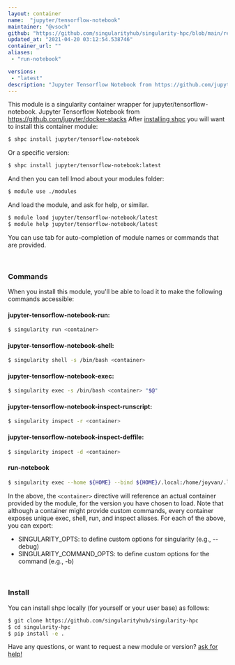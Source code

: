 ```yaml
---
layout: container
name:  "jupyter/tensorflow-notebook"
maintainer: "@vsoch"
github: "https://github.com/singularityhub/singularity-hpc/blob/main/registry/jupyter/tensorflow-notebook/container.yaml"
updated_at: "2021-04-20 03:12:54.538746"
container_url: ""
aliases:
 - "run-notebook"

versions:
 - "latest"
description: "Jupyter Tensorflow Notebook from https://github.com/jupyter/docker-stacks"
---
```


This module is a singularity container wrapper for jupyter/tensorflow-notebook.
Jupyter Tensorflow Notebook from https://github.com/jupyter/docker-stacks
After [installing shpc](#install) you will want to install this container module:

```bash
$ shpc install jupyter/tensorflow-notebook
```

Or a specific version:

```bash
$ shpc install jupyter/tensorflow-notebook:latest
```

And then you can tell lmod about your modules folder:

```bash
$ module use ./modules
```

And load the module, and ask for help, or similar.

```bash
$ module load jupyter/tensorflow-notebook/latest
$ module help jupyter/tensorflow-notebook/latest
```

You can use tab for auto-completion of module names or commands that are provided.

<br>

### Commands

When you install this module, you'll be able to load it to make the following commands accessible:

#### jupyter-tensorflow-notebook-run:

```bash
$ singularity run <container>
```

#### jupyter-tensorflow-notebook-shell:

```bash
$ singularity shell -s /bin/bash <container>
```

#### jupyter-tensorflow-notebook-exec:

```bash
$ singularity exec -s /bin/bash <container> "$@"
```

#### jupyter-tensorflow-notebook-inspect-runscript:

```bash
$ singularity inspect -r <container>
```

#### jupyter-tensorflow-notebook-inspect-deffile:

```bash
$ singularity inspect -d <container>
```


#### run-notebook
       
```bash
$ singularity exec --home ${HOME} --bind ${HOME}/.local:/home/joyvan/.local <container> jupyter notebook --no-browser --port=$(shuf -i 2000-65000 -n 1) --ip 0.0.0.0
```



In the above, the `<container>` directive will reference an actual container provided
by the module, for the version you have chosen to load. Note that although a container
might provide custom commands, every container exposes unique exec, shell, run, and
inspect aliases. For each of the above, you can export:

 - SINGULARITY_OPTS: to define custom options for singularity (e.g., --debug)
 - SINGULARITY_COMMAND_OPTS: to define custom options for the command (e.g., -b)

<br>
  
### Install

You can install shpc locally (for yourself or your user base) as follows:

```bash
$ git clone https://github.com/singularityhub/singularity-hpc
$ cd singularity-hpc
$ pip install -e .
```

Have any questions, or want to request a new module or version? [ask for help!](https://github.com/singularityhub/singularity-hpc/issues)